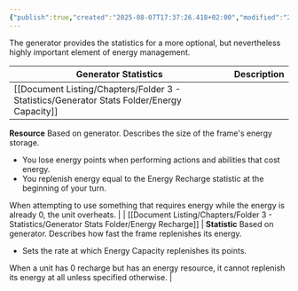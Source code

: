```yaml
---
{"publish":true,"created":"2025-08-07T17:37:26.418+02:00","modified":"2025-08-07T18:41:46.791+02:00","cssclasses":""}
---
```


The generator provides the statistics for a more optional, but nevertheless highly important element of energy management.

| Generator Statistics | Description   |
| -------------------- | ------------- |
| [[Document Listing/Chapters/Folder 3 - Statistics/Generator Stats Folder/Energy Capacity]]           | 
**Resource**
Based on generator. Describes the size of the frame's energy storage.
- You lose energy points when performing actions and abilities that cost energy.
- You replenish energy equal to the Energy Recharge statistic at the beginning of your turn.

When attempting to use something that requires energy while the energy is already 0, the unit overheats.   |
| [[Document Listing/Chapters/Folder 3 - Statistics/Generator Stats Folder/Energy Recharge]]         | 
**Statistic**
Based on generator. Describes how fast the frame replenishes its energy.
- Sets the rate at which Energy Capacity replenishes its points.

When a unit has 0 recharge but has an energy resource, it cannot replenish its energy at all unless specified otherwise. |
